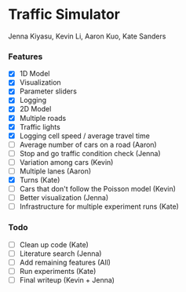 # Traffic Simulator
Jenna Kiyasu, Kevin Li, Aaron Kuo, Kate Sanders
### Features
- [X] 1D Model
- [X] Visualization
- [X] Parameter sliders
- [X] Logging
- [X] 2D Model
- [X] Multiple roads
- [X] Traffic lights
- [X] Logging cell speed / average travel time
- [ ] Average number of cars on a road (Aaron)
- [ ] Stop and go traffic condition check (Jenna)
- [ ] Variation among cars (Kevin)
- [ ] Multiple lanes (Aaron)
- [X] Turns (Kate)
- [ ] Cars that don't follow the Poisson model (Kevin)
- [ ] Better visualization (Jenna)
- [ ] Infrastructure for multiple experiment runs (Kate)

### Todo
- [ ] Clean up code (Kate)
- [ ] Literature search (Jenna)
- [ ] Add remaining features (All)
- [ ] Run experiments (Kate)
- [ ] Final writeup (Kevin + Jenna)
